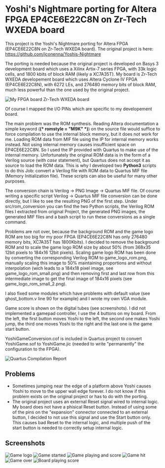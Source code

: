 # Yoshi's Nightmare porting for Altera FPGA EP4CE6E22C8N on Zr-Tech WXEDA board
This project is the Yoshi's Nightmare porting for Altera FPGA (EP4CE6E22C8N on Zr-Tech WXEDA board).
The original project is here: https://github.com/jconenna/Yoshis-Nightmare

The porting is needed because the original project is developed on Basys 3 development board which uses a Xilinx Artix-7 series FPGA, with 33k logic cells, and 1800 kbits of block RAM (likely a XC7A35T).
My board is Zr-Tech WXEDA developement board which uses Altera Cyclone IV FPGA (EP4CE6E22C8N), with 6272 LEs, and 276480 memory bits of block RAM, much less powerful than the one used by the original project.

![My FPGA board Zr-Tech WXEDA board](https://github.com/abbati-simone/Yoshis-Nightmare-Altera/doc/images/Zr-Tech_WXEDA_board.png "My FPGA board Zr-Tech WXEDA board")

Of course I mapped the I/O PINs which are specific to my developement board.

The main problem was the ROM synthesis. Reading Altera documentation a simple keyword (**(\* romstyle = "M9K" \*)**) on the source file would suffice to force compilation to use the internal block memory, but it does not work for me. Loading ROM data from MIF file using the IP for internal memory works instead.
Not using internal memory causes insufficient space on EP4CE6E22C8N. So I used the IP provided with Quartus to make use of the internal memory. Unfortunately the original ROM data is in the form of a Verilog source (with *case* statement), but Quartus does not accept it as source to load the ROM data. This is why I developed two **Python3** scripts to do this Job: convert a Verilog file with ROM data to Quartus MIF file (Memory Initialization file). These scripts can also be useful for many other purposes.

The conversion chain is Verilog -> PNG Image -> Quartus MIF file.
Of course writing a specific script Verilog -> Quartus MIF file conversion can be done directly, but I like to see the resulting PNG of the first step.
Under src/rom_conversion you can find the two Python scripts, the Verilog ROM files I extracted from original Project, the generated PNG images, the generated MIF files and a bash script to run these conversions as a single command.

Problems are not over, because the background ROM and the game logo ROM are too big for my poor FPGA (EP4CE6E22C8N has only 276480 memory bits, XC7A35T has 1800Kbits). I decided to remove the background ROM and to scale the game logo ROM size by about 50% (from 368x35 12bit pixels to 184x16 12bit pixels). Scaling game logo ROM has been done by converting the corresponding Verilog ROM to game_logo_rom.png, manually scaling this image to 50% maintaining proportions and without interpolation (wich leads to a 184x18 pixel image, see game_logo_rom_small.png) and then removing first and last row from this intermediate image to get the final image of 184x16 pixels (see game_logo_rom_small_2.png).

I also fixed some modules which have problems with default value (see ghost_bottom.v line 90 for example) and I wrote my own VGA module.

Game score is shown on the digital tubes (see screenshots).
I did not implemented a gamepad controller, I use the 4 buttons on my board. From the left, the first button moves Yoshi to the left, the second one makes Yoshi jump, the third one moves Yoshi to the right and the last one is the game start button.

YoshiGameConversion.cof is included in Quartus project to convert YoshiGame.sof to YoshiGame.jic (needed to write "permanently" the configuration to the FPGA).

![Quartus Compilation Report](https://github.com/abbati-simone/Yoshis-Nightmare-Altera/doc/images/Compilation_Success.png "Quartus Compilation Report")

Problems
--------
- Sometimes jumping near the edge of a platform above Yoshi causes Yoshi to move to the upper wall edge forever. I do not know if this problem exists on the original project or has to do with the porting.
- The original project uses an external Reset signal wired to internal logic. My board does not have a phisical Reset button. Instead of using some of the pins on the "expansion" connector connected to an external button, I decided to not use this signal and use the Start button only. This causes bad Reset to the internal logic, and multiple push of the start button is needed to correctly setup internal logic.

Screenshots
-----------
![Game logo](https://github.com/abbati-simone/Yoshis-Nightmare-Altera/doc/images/Screenshot_Game_1.jpg "Game logo")
![Game started](https://github.com/abbati-simone/Yoshis-Nightmare-Altera/doc/images/Screenshot_Game_2.jpg "Game started")
![Game playing and score](https://github.com/abbati-simone/Yoshis-Nightmare-Altera/doc/images/Screenshot_Game_3.jpg "Game playing and score")
![Game hit](https://github.com/abbati-simone/Yoshis-Nightmare-Altera/doc/images/Screenshot_Game_4.jpg "Game hit")
![Game over](https://github.com/abbati-simone/Yoshis-Nightmare-Altera/doc/images/Screenshot_Game_5.jpg "Game over")
![Board playing score](https://github.com/abbati-simone/Yoshis-Nightmare-Altera/doc/images/Board_Playing_Score.jpg "Board playing score")
